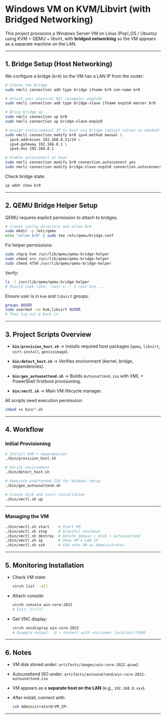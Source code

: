 # Windows VM on KVM/Libvirt (with Bridged Networking)

This project provisions a Windows Server VM on Linux (Pop!_OS / Ubuntu) using KVM + QEMU + libvirt, with **bridged networking** so the VM appears as a separate machine on the LAN.

---

## 1. Bridge Setup (Host Networking)

We configure a bridge (`br0`) so the VM has a LAN IP from the router:

```bash
# Create the bridge
sudo nmcli connection add type bridge ifname br0 con-name br0

# Attach your physical NIC (example: enp2s0)
sudo nmcli connection add type bridge-slave ifname enp2s0 master br0

# Bring bridge up
sudo nmcli connection up br0
sudo nmcli connection up bridge-slave-enp2s0

# Assign static/manual IP to host via bridge (adjust values as needed)
sudo nmcli connection modify br0 ipv4.method manual \
  ipv4.addresses 192.168.8.11/24 \
  ipv4.gateway 192.168.8.1 \
  ipv4.dns 192.168.8.1

# Enable autoconnect at boot
sudo nmcli connection modify br0 connection.autoconnect yes
sudo nmcli connection modify bridge-slave-enp2s0 connection.autoconnect yes
```

Check bridge state:

```bash
ip addr show br0
```

---

## 2. QEMU Bridge Helper Setup

QEMU requires explicit permission to attach to bridges.

```bash
# Create config directory and allow br0
sudo mkdir -p /etc/qemu
echo "allow br0" | sudo tee /etc/qemu/bridge.conf
```

Fix helper permissions:

```bash
sudo chgrp kvm /usr/lib/qemu/qemu-bridge-helper
sudo chmod u+s /usr/lib/qemu/qemu-bridge-helper
sudo chmod 4750 /usr/lib/qemu/qemu-bridge-helper
```

Verify:

```bash
ls -l /usr/lib/qemu/qemu-bridge-helper
# Should look like: -rwsr-x--- 1 root kvm ...
```

Ensure user is in `kvm` and `libvirt` groups:

```bash
groups $USER
sudo usermod -aG kvm,libvirt $USER
# Then log out & back in
```

---

## 3. Project Scripts Overview

- **`bin/provision_host.sh`** → Installs required host packages (`qemu`, `libvirt`, `virt-install`, `genisoimage`).
  
- **`bin/detect_host.sh`** → Verifies environment (kernel, bridge, dependencies).
  
- **`bin/gen_autounattend.sh`** → Builds `Autounattend.iso` with XML + PowerShell firstboot provisioning.
  
- **`bin/vmctl.sh`** → Main VM lifecycle manager.
  

All scripts need execution permission:

```bash
chmod +x bin/*.sh
```

---

## 4. Workflow

### Initial Provisioning

```bash
# Install KVM + dependencies
./bin/provision_host.sh

# Verify environment
./bin/detect_host.sh

# Generate unattended ISO for Windows setup
./bin/gen_autounattend.sh

# Create disk and start installation
./bin/vmctl.sh up
```

---

### Managing the VM

```bash
./bin/vmctl.sh start    # Start VM
./bin/vmctl.sh stop     # Graceful shutdown
./bin/vmctl.sh destroy  # Delete domain + disk + autounattend
./bin/vmctl.sh ip       # Show VM’s LAN IP
./bin/vmctl.sh ssh      # SSH into VM as Administrator
```

---

## 5. Monitoring Installation

- Check VM state:
  
  ```bash
  virsh list --all
  ```
  
- Attach console:
  
  ```bash
  virsh console win-core-2022
  # Exit: Ctrl+]
  ```
  
- Get VNC display:
  
  ```bash
  virsh vncdisplay win-core-2022
  # Example output: :0 → connect with vncviewer localhost:5900
  ```
  

---

## 6. Notes

- VM disk stored under: `artifacts/images/win-core-2022.qcow2`
  
- Autounattend ISO under: `artifacts/autounattend/win-core-2022-autounattend.iso`
  
- VM appears as a **separate host on the LAN** (e.g., `192.168.8.xxx`).
  
- After install, connect with:
  
  ```bash
  ssh Administrator@<VM_IP>
  ```
  

---

